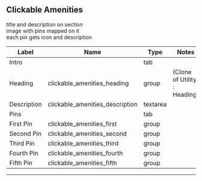 ## Clickable Amenities
title and description on section</br>
image with pins mapped on it</br>
each pin gets icon and description

<table class="ll-fields-table">
  <thead>
    <th>Label</th>
    <th>Name</th>
    <th>Type</th>
    <th>Notes</th>
  </thead>
  <tbody>
        <tr>
          <td>Intro</td>
          <td></td>
          <td>tab</td>
          <td></td>
        </tr>
                    <tr>
                      <td>Heading</td>
                      <td>clickable_amenities_heading</td>
                      <td>group</td>
                      <td> (Clone of Utility : Heading)</td>
                    </tr>
        <tr>
          <td>Description</td>
          <td>clickable_amenities_description</td>
          <td>textarea</td>
          <td></td>
        </tr>
        <tr>
          <td>Pins</td>
          <td></td>
          <td>tab</td>
          <td></td>
        </tr>
        <tr>
          <td>First Pin</td>
          <td>clickable_amenities_first</td>
          <td>group</td>
          <td></td>
        </tr>
        <tr>
          <td>Second Pin</td>
          <td>clickable_amenities_second</td>
          <td>group</td>
          <td></td>
        </tr>
        <tr>
          <td>Third Pin</td>
          <td>clickable_amenities_third</td>
          <td>group</td>
          <td></td>
        </tr>
        <tr>
          <td>Fourth Pin</td>
          <td>clickable_amenities_fourth</td>
          <td>group</td>
          <td></td>
        </tr>
        <tr>
          <td>Fifth Pin</td>
          <td>clickable_amenities_fifth</td>
          <td>group</td>
          <td></td>
        </tr>
  </tbody>
</table>

***
